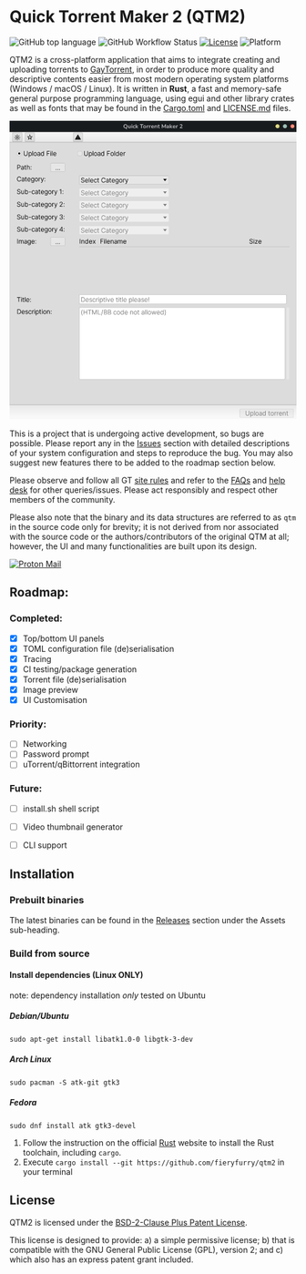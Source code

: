 # Quick Torrent Maker 2 (QTM2)

![GitHub top language](https://img.shields.io/github/languages/top/fieryfurry/qtm2?color=orange&logo=rust&logoColor=orange)
![GitHub Workflow Status](https://img.shields.io/github/actions/workflow/status/fieryfurry/qtm2/rust.yml?logo=github)
[![License](https://img.shields.io/badge/license-BSD--2--Clause%20Plus%20Patent-green)](https://spdx.org/licenses/BSD-2-Clause-Patent.html)
![Platform](https://img.shields.io/badge/platform-windows%20%7C%20macos%20%7C%20linux-lightgrey)

QTM2 is a cross-platform application that aims to integrate creating and uploading torrents to [GayTorrent](https://www.gaytor.rent/), in order to produce more quality and descriptive contents easier from most modern operating system platforms (Windows / macOS / Linux). It is written in **Rust**, a fast and memory-safe general purpose programming language, using egui and other library crates as well as fonts that may be found in the [Cargo.toml](Cargo.toml) and [LICENSE.md](LICENSE.md) files.

![screenshot](screenshot.png)

This is a project that is undergoing active development, so bugs are possible. Please report any in the [Issues](https://github.com/fieryfurry/qtm2/issues) section with detailed descriptions of your system configuration and steps to reproduce the bug. You may also suggest new features there to be added to the roadmap section below. 

Please observe and follow all GT [site rules](https://www.gaytor.rent/rules.php) and refer to the [FAQs](https://www.gaytor.rent/faq.php) and [help desk](https://www.gaytor.rent/helpdesk.php) for other queries/issues. Please act responsibly and respect other members of the community.

Please also note that the binary and its data structures are referred to as `qtm` in the source code only for brevity; it is not derived from nor associated with the source code or the authors/contributors of the original QTM at all; however, the UI and many functionalities are built upon its design.

[![Proton Mail](https://img.shields.io/badge/ProtonMail-8B89CC?style=for-the-badge&logo=protonmail&logoColor=white)](mailto:fiery.furry@proton.me)

## Roadmap:

### Completed:
- [x] Top/bottom UI panels
- [x] TOML configuration file (de)serialisation
- [x] Tracing
- [x] CI testing/package generation
- [x] Torrent file (de)serialisation
- [x] Image preview
- [x] UI Customisation

### Priority:
- [ ] Networking
- [ ] Password prompt
- [ ] uTorrent/qBittorrent integration

### Future:
- [ ] install.sh shell script
- [ ] Video thumbnail generator
- [ ] CLI support


## Installation
### Prebuilt binaries
The latest binaries can be found in the [Releases](https://github.com/fieryfurry/qtm2/releases) section under the Assets sub-heading. 

### Build from source
#### Install dependencies (Linux ONLY)
note: dependency installation _only_ tested on Ubuntu
##### Debian/Ubuntu
```
sudo apt-get install libatk1.0-0 libgtk-3-dev
```
##### Arch Linux
```
sudo pacman -S atk-git gtk3
```
##### Fedora
```
sudo dnf install atk gtk3-devel
```
1. Follow the instruction on the official [Rust](https://www.rust-lang.org/tools/install) website to install the Rust toolchain, including `cargo`.
2. Execute `cargo install --git https://github.com/fieryfurry/qtm2` in your terminal

## License
QTM2 is licensed under the [BSD-2-Clause Plus Patent License](https://spdx.org/licenses/BSD-2-Clause-Patent.html). 

This license is designed to provide: a) a simple permissive license; b) that is compatible with the GNU General Public License (GPL), version 2; and c) which also has an express patent grant included. 
